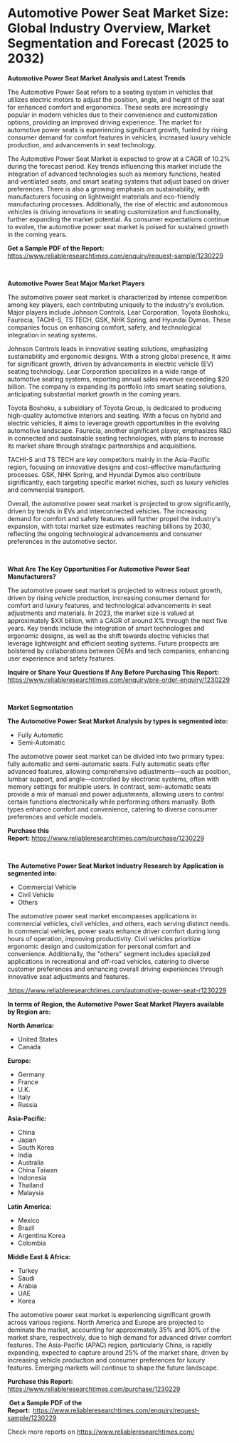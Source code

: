 <p><h1>Automotive Power Seat Market Size: Global Industry Overview, Market Segmentation and Forecast (2025 to 2032)</h1></p><p><strong>Automotive Power Seat Market Analysis and Latest Trends</strong></p>
<p><p>The Automotive Power Seat refers to a seating system in vehicles that utilizes electric motors to adjust the position, angle, and height of the seat for enhanced comfort and ergonomics. These seats are increasingly popular in modern vehicles due to their convenience and customization options, providing an improved driving experience. The market for automotive power seats is experiencing significant growth, fueled by rising consumer demand for comfort features in vehicles, increased luxury vehicle production, and advancements in seat technology.</p><p>The Automotive Power Seat Market is expected to grow at a CAGR of 10.2% during the forecast period. Key trends influencing this market include the integration of advanced technologies such as memory functions, heated and ventilated seats, and smart seating systems that adjust based on driver preferences. There is also a growing emphasis on sustainability, with manufacturers focusing on lightweight materials and eco-friendly manufacturing processes. Additionally, the rise of electric and autonomous vehicles is driving innovations in seating customization and functionality, further expanding the market potential. As consumer expectations continue to evolve, the automotive power seat market is poised for sustained growth in the coming years.</p></p>
<p><strong>Get a Sample PDF of the Report:&nbsp;</strong> <a href="https://www.reliableresearchtimes.com/enquiry/request-sample/1230229?utm_campaign=3316&utm_medium=2&utm_source=Github&utm_content=ia&utm_term=31032025&utm_id=automotive-power-seat">https://www.reliableresearchtimes.com/enquiry/request-sample/1230229</a></p>
<p>&nbsp;</p>
<p><strong>Automotive Power Seat Major Market Players</strong></p>
<p><p>The automotive power seat market is characterized by intense competition among key players, each contributing uniquely to the industry's evolution. Major players include Johnson Controls, Lear Corporation, Toyota Boshoku, Faurecia, TACHI-S, TS TECH, GSK, NHK Spring, and Hyundai Dymos. These companies focus on enhancing comfort, safety, and technological integration in seating systems.</p><p>Johnson Controls leads in innovative seating solutions, emphasizing sustainability and ergonomic designs. With a strong global presence, it aims for significant growth, driven by advancements in electric vehicle (EV) seating technology. Lear Corporation specializes in a wide range of automotive seating systems, reporting annual sales revenue exceeding $20 billion. The company is expanding its portfolio into smart seating solutions, anticipating substantial market growth in the coming years.</p><p>Toyota Boshoku, a subsidiary of Toyota Group, is dedicated to producing high-quality automotive interiors and seating. With a focus on hybrid and electric vehicles, it aims to leverage growth opportunities in the evolving automotive landscape. Faurecia, another significant player, emphasizes R&D in connected and sustainable seating technologies, with plans to increase its market share through strategic partnerships and acquisitions.</p><p>TACHI-S and TS TECH are key competitors mainly in the Asia-Pacific region, focusing on innovative designs and cost-effective manufacturing processes. GSK, NHK Spring, and Hyundai Dymos also contribute significantly, each targeting specific market niches, such as luxury vehicles and commercial transport.</p><p>Overall, the automotive power seat market is projected to grow significantly, driven by trends in EVs and interconnected vehicles. The increasing demand for comfort and safety features will further propel the industry's expansion, with total market size estimates reaching billions by 2030, reflecting the ongoing technological advancements and consumer preferences in the automotive sector.</p></p>
<p>&nbsp;</p>
<p><strong>What Are The Key Opportunities For Automotive Power Seat Manufacturers?</strong></p>
<p><p>The automotive power seat market is projected to witness robust growth, driven by rising vehicle production, increasing consumer demand for comfort and luxury features, and technological advancements in seat adjustments and materials. In 2023, the market size is valued at approximately $XX billion, with a CAGR of around X% through the next five years. Key trends include the integration of smart technologies and ergonomic designs, as well as the shift towards electric vehicles that leverage lightweight and efficient seating systems. Future prospects are bolstered by collaborations between OEMs and tech companies, enhancing user experience and safety features.</p></p>
<p><strong>Inquire or Share Your Questions If Any Before Purchasing This Report:</strong> <a href="https://www.reliableresearchtimes.com/enquiry/pre-order-enquiry/1230229?utm_campaign=3316&utm_medium=2&utm_source=Github&utm_content=ia&utm_term=31032025&utm_id=automotive-power-seat">https://www.reliableresearchtimes.com/enquiry/pre-order-enquiry/1230229</a></p>
<p>&nbsp;</p>
<p><strong>Market Segmentation</strong></p>
<p><strong>The Automotive Power Seat Market Analysis by types is segmented into:</strong></p>
<p><ul><li>Fully Automatic</li><li>Semi-Automatic</li></ul></p>
<p><p>The automotive power seat market can be divided into two primary types: fully automatic and semi-automatic seats. Fully automatic seats offer advanced features, allowing comprehensive adjustments—such as position, lumbar support, and angle—controlled by electronic systems, often with memory settings for multiple users. In contrast, semi-automatic seats provide a mix of manual and power adjustments, allowing users to control certain functions electronically while performing others manually. Both types enhance comfort and convenience, catering to diverse consumer preferences and vehicle models.</p></p>
<p><strong>Purchase this Report:&nbsp;</strong><a href="https://www.reliableresearchtimes.com/purchase/1230229?utm_campaign=3316&utm_medium=2&utm_source=Github&utm_content=ia&utm_term=31032025&utm_id=automotive-power-seat">https://www.reliableresearchtimes.com/purchase/1230229</a></p>
<p>&nbsp;</p>
<p><strong>The Automotive Power Seat Market Industry Research by Application is segmented into:</strong></p>
<p><ul><li>Commercial Vehicle</li><li>Civil Vehicle</li><li>Others</li></ul></p>
<p><p>The automotive power seat market encompasses applications in commercial vehicles, civil vehicles, and others, each serving distinct needs. In commercial vehicles, power seats enhance driver comfort during long hours of operation, improving productivity. Civil vehicles prioritize ergonomic design and customization for personal comfort and convenience. Additionally, the "others" segment includes specialized applications in recreational and off-road vehicles, catering to diverse customer preferences and enhancing overall driving experiences through innovative seat adjustments and features.</p></p>
<p><a href="https://www.reliableresearchtimes.com/automotive-power-seat-r1230229?utm_campaign=3316&utm_medium=2&utm_source=Github&utm_content=ia&utm_term=31032025&utm_id=automotive-power-seat">&nbsp;https://www.reliableresearchtimes.com/automotive-power-seat-r1230229</a></p>
<p><strong>In terms of Region, the Automotive Power Seat Market Players available by Region are:</strong></p>
<p>
    <p> <strong> North America: </strong>
        <ul>
            <li>United States</li>
            <li>Canada</li>
        </ul>
        </p> 
    <p> <strong> Europe: </strong>
        <ul>
            <li>Germany</li>
            <li>France</li>
            <li>U.K.</li>
            <li>Italy</li>
            <li>Russia</li>
        </ul>
        </p> 
    <p> <strong> Asia-Pacific: </strong>
        <ul>
            <li>China</li>
            <li>Japan</li>
            <li>South Korea</li>
            <li>India</li>
            <li>Australia</li>
            <li>China Taiwan</li>
            <li>Indonesia</li>
            <li>Thailand</li>
            <li>Malaysia</li>
        </ul>
        </p> 
    <p> <strong> Latin America: </strong>
        <ul>
            <li>Mexico</li>
            <li>Brazil</li>
            <li>Argentina Korea</li>
            <li>Colombia</li>
        </ul>
        </p> 
    <p> <strong> Middle East & Africa: </strong>
        <ul>
            <li>Turkey</li>
            <li>Saudi</li>
            <li>Arabia</li>
            <li>UAE</li>
            <li>Korea</li>
        </ul>
    </p>
    </p>
<p><p>The automotive power seat market is experiencing significant growth across various regions. North America and Europe are projected to dominate the market, accounting for approximately 35% and 30% of the market share, respectively, due to high demand for advanced driver comfort features. The Asia-Pacific (APAC) region, particularly China, is rapidly expanding, expected to capture around 25% of the market share, driven by increasing vehicle production and consumer preferences for luxury features. Emerging markets will continue to shape the future landscape.</p></p>
<p><strong>Purchase this Report: </strong><a href="https://www.reliableresearchtimes.com/purchase/1230229?utm_campaign=3316&utm_medium=2&utm_source=Github&utm_content=ia&utm_term=31032025&utm_id=automotive-power-seat">https://www.reliableresearchtimes.com/purchase/1230229</a></p>
<p>&nbsp;<strong>Get a Sample PDF of the Report:&nbsp;&nbsp;</strong><a href="https://www.reliableresearchtimes.com/enquiry/request-sample/1230229?utm_campaign=3316&utm_medium=2&utm_source=Github&utm_content=ia&utm_term=31032025&utm_id=automotive-power-seat">https://www.reliableresearchtimes.com/enquiry/request-sample/1230229</a></p>
<p><strong></strong></p>
<p>Check more reports on <a href="https://www.reliableresearchtimes.com/?utm_campaign=3316&utm_medium=2&utm_source=Github&utm_content=ia&utm_term=31032025&utm_id=automotive-power-seat">https://www.reliableresearchtimes.com/</a></p>